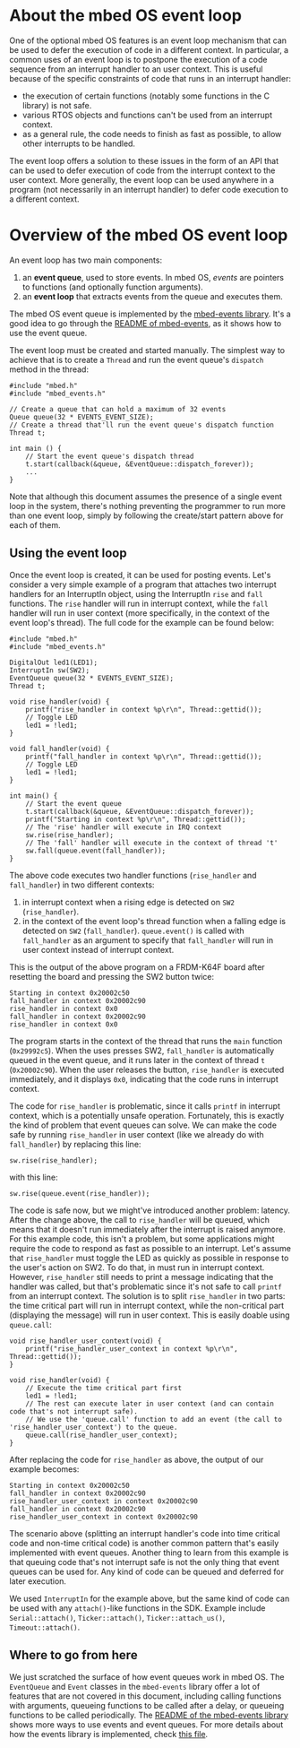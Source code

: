 # About the mbed OS event loop

One of the optional mbed OS features is an event loop mechanism that can be used to defer the execution of code in a different context. In particular, a common uses of an event loop is to postpone the execution of a code sequence from an interrupt handler to an user context. This is useful because of the specific constraints of code that runs in an interrupt handler:

- the execution of certain functions (notably some functions in the C library) is not safe.
- various RTOS objects and functions can't be used from an interrupt context.
- as a general rule, the code needs to finish as fast as possible, to allow other interrupts to be handled.

The event loop offers a solution to these issues in the form of an API that can be used to defer execution of code from the interrupt context to the user context. More generally, the event loop can be used anywhere in a program (not necessarily in an interrupt handler) to defer code execution to a different context.

# Overview of the mbed OS event loop

An event loop has two main components:

1. an **event queue**, used to store events. In mbed OS, *events* are pointers to functions (and optionally function arguments).
2. an **event loop** that extracts events from the queue and executes them.

The mbed OS event queue is implemented by the [mbed-events library](http://github.com/ARMmbed/mbed-os/tree/master/events). It's a good idea to go through the [README of mbed-events](https://github.com/ARMmbed/mbed-os/blob/master/events/README.md), as it shows how to use the event queue.

The event loop must be created and started manually. The simplest way to achieve that is to create a `Thread` and run the event queue's `dispatch` method in the thread:

```
#include "mbed.h"
#include "mbed_events.h"

// Create a queue that can hold a maximum of 32 events
Queue queue(32 * EVENTS_EVENT_SIZE);
// Create a thread that'll run the event queue's dispatch function
Thread t;

int main () {
    // Start the event queue's dispatch thread
    t.start(callback(&queue, &EventQueue::dispatch_forever));
    ...
}
```

Note that although this document assumes the presence of a single event loop in the system, there's nothing preventing the programmer to run more than one event loop, simply by following the create/start pattern above for each of them.

## Using the event loop

Once the event loop is created, it can be used for posting events. Let's consider a very simple example of a program that attaches two interrupt handlers for an InterruptIn object, using the InterruptIn `rise` and `fall` functions. The `rise` handler will run in interrupt context, while the `fall` handler will run in user context (more specifically, in the context of the event loop's thread). The full code for the example can be found below:

```
#include "mbed.h"
#include "mbed_events.h"

DigitalOut led1(LED1);
InterruptIn sw(SW2);
EventQueue queue(32 * EVENTS_EVENT_SIZE);
Thread t;

void rise_handler(void) {
    printf("rise_handler in context %p\r\n", Thread::gettid());
    // Toggle LED
    led1 = !led1;
}

void fall_handler(void) {
    printf("fall_handler in context %p\r\n", Thread::gettid());
    // Toggle LED
    led1 = !led1;
}

int main() {
    // Start the event queue
    t.start(callback(&queue, &EventQueue::dispatch_forever));
    printf("Starting in context %p\r\n", Thread::gettid());
    // The 'rise' handler will execute in IRQ context
    sw.rise(rise_handler);
    // The 'fall' handler will execute in the context of thread 't'
    sw.fall(queue.event(fall_handler));
}

```

The above code executes two handler functions (`rise_handler` and `fall_handler`) in two different contexts:

1. in interrupt context when a rising edge is detected on `SW2` (`rise_handler`).
2. in the context of the event loop's thread function when a falling edge is detected on `SW2` (`fall_handler`). `queue.event()` is called with `fall_handler` as an argument to specify that `fall_handler` will run in user context instead of interrupt context.

This is the output of the above program on a FRDM-K64F board after resetting the board and pressing the SW2 button twice:

```
Starting in context 0x20002c50
fall_handler in context 0x20002c90
rise_handler in context 0x0
fall_handler in context 0x20002c90
rise_handler in context 0x0
```

The program starts in the context of the thread that runs the `main` function (`0x29992c5`). When the uses presses SW2, `fall_handler` is automatically queued in the event queue, and  it runs later in the context of thread `t` (`0x20002c90`). When the user releases the button, `rise_handler` is executed immediately, and it displays `0x0`, indicating that the code runs in interrupt context.

The code for `rise_handler` is problematic, since it calls `printf` in interrupt context, which is a potentially unsafe operation. Fortunately, this is exactly the kind of problem that event queues can solve. We can make the code safe by running `rise_handler` in user context (like we already do with `fall_handler`) by replacing this line:

```
sw.rise(rise_handler);
```

with this line:

```
sw.rise(queue.event(rise_handler));
```

The code is safe now, but we might've introduced another problem: latency. After the change above, the call to `rise_handler` will be queued, which means that it doesn't run immediately after the interrupt is raised anymore. For this example code, this isn't a problem, but some applications might require the code to respond as fast as possible to an interrupt. Let's assume that `rise_handler` must toggle the LED as quickly as possible in response to the user's action on SW2. To do that, in must run in interrupt context. However, `rise_handler` still needs to print a message indicating that the handler was called, but that's problematic since it's not safe to call `printf` from an interrupt context. The solution is to split `rise_handler` in two parts: the time critical part will run in interrupt context, while the non-critical part (displaying the message) will run in user context. This is easily doable using `queue.call`:

```
void rise_handler_user_context(void) {
    printf("rise_handler_user_context in context %p\r\n", Thread::gettid());
}

void rise_handler(void) {
    // Execute the time critical part first
    led1 = !led1;
    // The rest can execute later in user context (and can contain code that's not interrupt safe).
    // We use the 'queue.call' function to add an event (the call to 'rise_handler_user_context') to the queue.
    queue.call(rise_handler_user_context);
}

```

After replacing the code for `rise_handler` as above, the output of our example becomes:

```
Starting in context 0x20002c50
fall_handler in context 0x20002c90
rise_handler_user_context in context 0x20002c90
fall_handler in context 0x20002c90
rise_handler_user_context in context 0x20002c90
```

The scenario above (splitting an interrupt handler's code into time critical code and non-time critical code) is another common pattern that's easily implemented with event queues. Another thing to learn from this example is that queuing code that's not interrupt safe is not the only thing that event queues can be used for. Any kind of code can be queued and deferred for later execution.

We used `InterruptIn` for the example above, but the same kind of code can be used with any `attach()`-like functions in the SDK. Example include `Serial::attach()`, `Ticker::attach()`, `Ticker::attach_us()`, `Timeout::attach()`.

## Where to go from here

We just scratched the surface of how event queues work in mbed OS. The `EventQueue` and `Event` classes in the `mbed-events` library offer a lot of features that are not covered in this document, including calling functions with arguments, queueing functions to be called after a delay, or queueing functions to be called periodically. The [README of the mbed-events library](https://github.com/ARMmbed/mbed-os/blob/master/events/README.md) shows more ways to use events and event queues. For more details about how the events library is implemented, check [this file](https://github.com/ARMmbed/mbed-os/blob/master/events/equeue/README.md).
